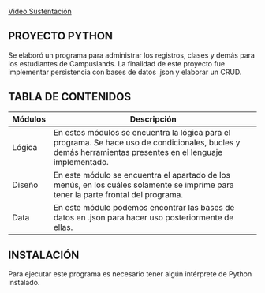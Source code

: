 [Video Sustentación](https://drive.google.com/file/d/1xipd2CC07leXOava_ltqNJx7soIppKdb/view?usp=sharin)
## PROYECTO PYTHON
Se elaboró un programa para administrar los registros, clases y demás para los estudiantes de Campuslands. La finalidad de este proyecto fue implementar persistencia con bases de datos .json y elaborar un CRUD.

## TABLA DE CONTENIDOS 
| Módulos | Descripción  |
| -- | -- |
| Lógica  | En estos módulos se encuentra la lógica para el programa. Se hace uso de condicionales, bucles y demás herramientas presentes en el lenguaje implementado. |
| Diseño  | En este módulo se encuentra el apartado de los menús, en los cuáles solamente se imprime para tener la parte frontal del programa.                         |
| Data    | En este módulo podemos encontrar las bases de datos en .json para hacer uso posteriormente de ellas.                                                       

## INSTALACIÓN
Para ejecutar este programa es necesario tener algún intérprete de Python instalado.



